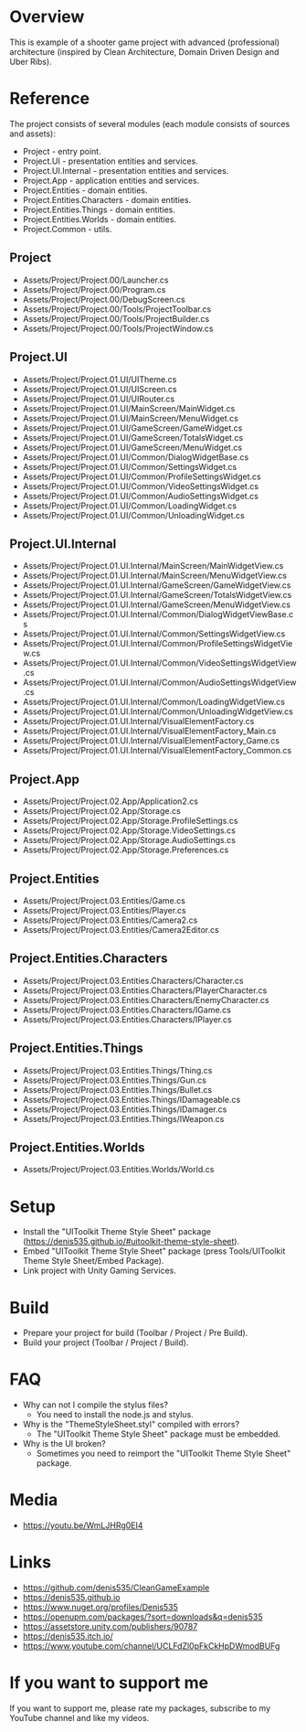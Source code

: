 # Overview
This is example of a shooter game project with advanced (professional) architecture (inspired by Clean Architecture, Domain Driven Design and Uber Ribs).

# Reference
The project consists of several modules (each module consists of sources and assets):
- Project                     - entry point.
- Project.UI                  - presentation entities and services.
- Project.UI.Internal         - presentation entities and services.
- Project.App                 - application entities and services.
- Project.Entities            - domain entities.
- Project.Entities.Characters - domain entities.
- Project.Entities.Things     - domain entities.
- Project.Entities.Worlds     - domain entities.
- Project.Common              - utils.

## Project
- Assets/Project/Project.00/Launcher.cs
- Assets/Project/Project.00/Program.cs
- Assets/Project/Project.00/DebugScreen.cs
- Assets/Project/Project.00/Tools/ProjectToolbar.cs
- Assets/Project/Project.00/Tools/ProjectBuilder.cs
- Assets/Project/Project.00/Tools/ProjectWindow.cs
## Project.UI
- Assets/Project/Project.01.UI/UITheme.cs
- Assets/Project/Project.01.UI/UIScreen.cs
- Assets/Project/Project.01.UI/UIRouter.cs
- Assets/Project/Project.01.UI/MainScreen/MainWidget.cs
- Assets/Project/Project.01.UI/MainScreen/MenuWidget.cs
- Assets/Project/Project.01.UI/GameScreen/GameWidget.cs
- Assets/Project/Project.01.UI/GameScreen/TotalsWidget.cs
- Assets/Project/Project.01.UI/GameScreen/MenuWidget.cs
- Assets/Project/Project.01.UI/Common/DialogWidgetBase.cs
- Assets/Project/Project.01.UI/Common/SettingsWidget.cs
- Assets/Project/Project.01.UI/Common/ProfileSettingsWidget.cs
- Assets/Project/Project.01.UI/Common/VideoSettingsWidget.cs
- Assets/Project/Project.01.UI/Common/AudioSettingsWidget.cs
- Assets/Project/Project.01.UI/Common/LoadingWidget.cs
- Assets/Project/Project.01.UI/Common/UnloadingWidget.cs
## Project.UI.Internal
- Assets/Project/Project.01.UI.Internal/MainScreen/MainWidgetView.cs
- Assets/Project/Project.01.UI.Internal/MainScreen/MenuWidgetView.cs
- Assets/Project/Project.01.UI.Internal/GameScreen/GameWidgetView.cs
- Assets/Project/Project.01.UI.Internal/GameScreen/TotalsWidgetView.cs
- Assets/Project/Project.01.UI.Internal/GameScreen/MenuWidgetView.cs
- Assets/Project/Project.01.UI.Internal/Common/DialogWidgetViewBase.cs
- Assets/Project/Project.01.UI.Internal/Common/SettingsWidgetView.cs
- Assets/Project/Project.01.UI.Internal/Common/ProfileSettingsWidgetView.cs
- Assets/Project/Project.01.UI.Internal/Common/VideoSettingsWidgetView.cs
- Assets/Project/Project.01.UI.Internal/Common/AudioSettingsWidgetView.cs
- Assets/Project/Project.01.UI.Internal/Common/LoadingWidgetView.cs
- Assets/Project/Project.01.UI.Internal/Common/UnloadingWidgetView.cs
- Assets/Project/Project.01.UI.Internal/VisualElementFactory.cs
- Assets/Project/Project.01.UI.Internal/VisualElementFactory_Main.cs
- Assets/Project/Project.01.UI.Internal/VisualElementFactory_Game.cs
- Assets/Project/Project.01.UI.Internal/VisualElementFactory_Common.cs
## Project.App
- Assets/Project/Project.02.App/Application2.cs
- Assets/Project/Project.02.App/Storage.cs
- Assets/Project/Project.02.App/Storage.ProfileSettings.cs
- Assets/Project/Project.02.App/Storage.VideoSettings.cs
- Assets/Project/Project.02.App/Storage.AudioSettings.cs
- Assets/Project/Project.02.App/Storage.Preferences.cs
## Project.Entities
- Assets/Project/Project.03.Entities/Game.cs
- Assets/Project/Project.03.Entities/Player.cs
- Assets/Project/Project.03.Entities/Camera2.cs
- Assets/Project/Project.03.Entities/Camera2Editor.cs
## Project.Entities.Characters
- Assets/Project/Project.03.Entities.Characters/Character.cs
- Assets/Project/Project.03.Entities.Characters/PlayerCharacter.cs
- Assets/Project/Project.03.Entities.Characters/EnemyCharacter.cs
- Assets/Project/Project.03.Entities.Characters/IGame.cs
- Assets/Project/Project.03.Entities.Characters/IPlayer.cs
## Project.Entities.Things
- Assets/Project/Project.03.Entities.Things/Thing.cs
- Assets/Project/Project.03.Entities.Things/Gun.cs
- Assets/Project/Project.03.Entities.Things/Bullet.cs
- Assets/Project/Project.03.Entities.Things/IDamageable.cs
- Assets/Project/Project.03.Entities.Things/IDamager.cs
- Assets/Project/Project.03.Entities.Things/IWeapon.cs
## Project.Entities.Worlds
- Assets/Project/Project.03.Entities.Worlds/World.cs

# Setup
- Install the "UIToolkit Theme Style Sheet" package (https://denis535.github.io/#uitoolkit-theme-style-sheet).
- Embed "UIToolkit Theme Style Sheet" package (press Tools/UIToolkit Theme Style Sheet/Embed Package).
- Link project with Unity Gaming Services.

# Build
- Prepare your project for build (Toolbar / Project / Pre Build).
- Build your project (Toolbar / Project / Build).

# FAQ
- Why can not I compile the stylus files?
    - You need to install the node.js and stylus.
- Why is the "ThemeStyleSheet.styl" compiled with errors?
    - The "UIToolkit Theme Style Sheet" package must be embedded.
- Why is the UI broken?
    - Sometimes you need to reimport the "UIToolkit Theme Style Sheet" package.

# Media
- https://youtu.be/WmLJHRg0EI4

# Links
- https://github.com/denis535/CleanGameExample
- https://denis535.github.io
- https://www.nuget.org/profiles/Denis535
- https://openupm.com/packages/?sort=downloads&q=denis535
- https://assetstore.unity.com/publishers/90787
- https://denis535.itch.io/
- https://www.youtube.com/channel/UCLFdZl0pFkCkHpDWmodBUFg

# If you want to support me
If you want to support me, please rate my packages, subscribe to my YouTube channel and like my videos.
